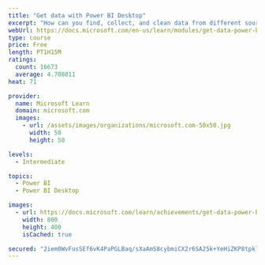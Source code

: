 ```yaml
---
title: "Get data with Power BI Desktop"
excerpt: "How can you find, collect, and clean data from different sources? Power BI is a tool for making sense of your data. You will learn tricks to make data-gathering easier."
webUrl: https://docs.microsoft.com/en-us/learn/modules/get-data-power-bi/
type: course
price: Free
length: PT1H15M
ratings:
  count: 16673
  average: 4.708811
heat: 71

provider:
  name: Microsoft Learn
  domain: microsoft.com
  images:
    - url: /assets/images/organizations/microsoft.com-50x50.jpg
      width: 50
      height: 50

levels:
  - Intermediate

topics:
  - Power BI
  - Power BI Desktop

images:
  - url: https://docs.microsoft.com/learn/achievements/get-data-power-bi-desktop-social.png
    width: 800
    height: 400
    isCached: true

secured: "2iem0WvFusSEf6vK4PaPGLBaq/sXaAmS8cybmiCX2r6SA25k+YeHiZKP8tpklDrT6gfC9kM7JUaReUwmVkUAIYUj73HTLhlfixqSND1qrbx7rvpw+4OW7NwUspEeUL5PpnLBuHphML3oJhR2RgAJ9bG97jkVYOyFTSIjl+vMi4+zBru3OoksuVm2YNiZpOb8dcvgXbBJRYMyjLNsKuH8c7mGbx3epMRsNLxuwjV4FckI1Fw7JWhJ4d0ZSYn7/j7URFAhWOxUzTHwfjCIXkRLqfFNnz/x1X8Lt2pHQ91O1mM0vhGq1CRm9vupqFeUnfs5jGE1v4RRZ94Bp5Qbk8WSvjXCnYiAdG66a1tJCWtozaa1jn000MYcUAt7dj8uJPLoRFVIRkLbPQpF0tw2uhthUx1KlB5epIdIqOXM7rMA5r74eJskj7it/jEdXCIUQjcx;vmQT9LJAxYZpshHQvZ70NQ=="
---
```


